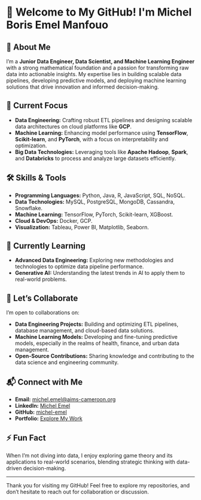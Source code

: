 # 👋 Welcome to My GitHub! I'm Michel Boris Emel Manfouo

## 🚀 About Me
I’m a **Junior Data Engineer, Data Scientist, and Machine Learning Engineer** with a strong mathematical foundation and a passion for transforming raw data into actionable insights. My expertise lies in building scalable data pipelines, developing predictive models, and deploying machine learning solutions that drive innovation and informed decision-making.

## 🔭 Current Focus
- **Data Engineering:** Crafting robust ETL pipelines and designing scalable data architectures on cloud platforms like **GCP**.
- **Machine Learning:** Enhancing model performance using **TensorFlow**, **Scikit-learn**, and **PyTorch**, with a focus on interpretability and optimization.
- **Big Data Technologies:** Leveraging tools like **Apache Hadoop**, **Spark**, and **Databricks** to process and analyze large datasets efficiently.

## 🛠️ Skills & Tools
- **Programming Languages:** Python, Java, R, JavaScript, SQL, NoSQL.
- **Data Technologies:** MySQL, PostgreSQL, MongoDB, Cassandra, Snowflake.
- **Machine Learning:** TensorFlow, PyTorch, Scikit-learn, XGBoost.
- **Cloud & DevOps:** Docker, GCP.
- **Visualization:** Tableau, Power BI, Matplotlib, Seaborn.

## 🌱 Currently Learning
- **Advanced Data Engineering:** Exploring new methodologies and technologies to optimize data pipeline performance.
- **Generative AI:** Understanding the latest trends in AI to apply them to real-world problems.

## 🤝 Let’s Collaborate
I’m open to collaborations on:
- **Data Engineering Projects:** Building and optimizing ETL pipelines, database management, and cloud-based data solutions.
- **Machine Learning Models:** Developing and fine-tuning predictive models, especially in the realms of health, finance, and urban data management.
- **Open-Source Contributions:** Sharing knowledge and contributing to the data science and engineering community.

## 📬 Connect with Me
- **Email:** [michel.emel@aims-cameroon.org](mailto:michel.emel@aims-cameroon.org)
- **LinkedIn:** [Michel Emel](https://www.linkedin.com/in/michel-emel)
- **GitHub:** [michel-emel](https://github.com/michel-emel)
- **Portfolio:** [Explore My Work](https://github.com/michel-emel)

## ⚡ Fun Fact
When I’m not diving into data, I enjoy exploring game theory and its applications to real-world scenarios, blending strategic thinking with data-driven decision-making.

---

Thank you for visiting my GitHub! Feel free to explore my repositories, and don’t hesitate to reach out for collaboration or discussion.

